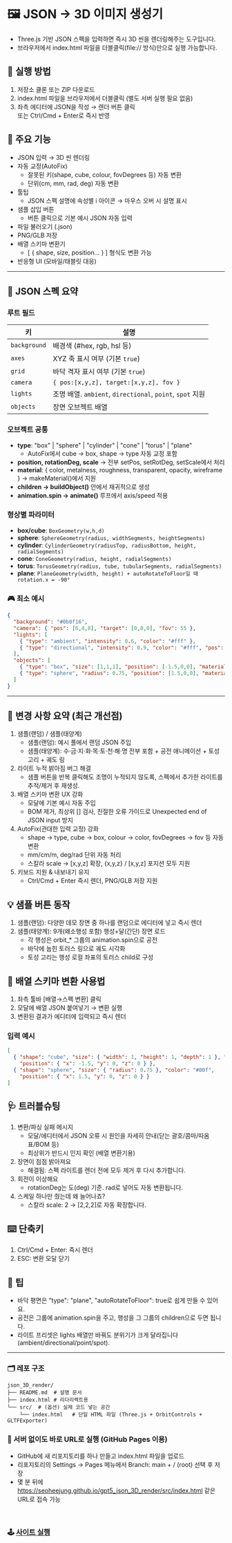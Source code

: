 # 🖼️ JSON → 3D 이미지 생성기
- Three.js 기반 JSON 스펙을 입력하면 즉시 3D 씬을 렌더링해주는 도구입니다.
- 브라우저에서 index.html 파일을 더블클릭(file:// 방식)만으로 실행 가능합니다.

## 🚀 실행 방법
1. 저장소 클론 또는 ZIP 다운로드
2. index.html 파일을 브라우저에서 더블클릭 (별도 서버 실행 필요 없음)
3. 좌측 에디터에 JSON을 작성 → 렌더 버튼 클릭  
또는 Ctrl/Cmd + Enter로 즉시 반영

## 🧩 주요 기능
- JSON 입력 → 3D 씬 렌더링
- 자동 교정(AutoFix)
  - 잘못된 키(shape, cube, colour, fovDegrees 등) 자동 변환
  - 단위(cm, mm, rad, deg) 자동 변환
- 툴팁
  - JSON 스펙 설명에 속성별 i 아이콘 → 마우스 오버 시 설명 표시
- 샘플 삽입 버튼
  - 버튼 클릭으로 기본 예시 JSON 자동 입력
- 파일 불러오기 (.json)
- PNG/GLB 저장
- 배열 스키마 변환기
  - [ { shape, size, position... } ] 형식도 변환 가능
- 반응형 UI (모바일/태블릿 대응)

---

## 📜 JSON 스펙 요약
### 루트 필드
| 키            | 설명                                                  |
| ------------ | --------------------------------------------------- |
| `background` | 배경색 (#hex, rgb, hsl 등)                              |
| `axes`       | XYZ 축 표시 여부 (기본 `true`)                             |
| `grid`       | 바닥 격자 표시 여부 (기본 `true`)                             |
| `camera`     | `{ pos:[x,y,z], target:[x,y,z], fov }`              |
| `lights`     | 조명 배열. `ambient`, `directional`, `point`, `spot` 지원 |
| `objects`    | 장면 오브젝트 배열                                          |

### 오브젝트 공통
 - **type**: "box" | "sphere" | "cylinder" | "cone" | "torus" | "plane"
   - AutoFix에서 cube → box, shape → type 자동 교정 포함
 - **position, rotationDeg, scale** → 전부 setPos, setRotDeg, setScale에서 처리
 - **material**: { color, metalness, roughness, transparent, opacity, wireframe } → makeMaterial()에서 지원
 - **children → buildObject()** 안에서 재귀적으로 생성
 - **animation.spin → animate()** 루프에서 axis/speed 적용

### 형상별 파라미터
 - **box/cube**: ``BoxGeometry(w,h,d)``
 - **sphere**: ``SphereGeometry(radius, widthSegments, heightSegments)``
 - **cylinder**: ``CylinderGeometry(radiusTop, radiusBottom, height, radialSegments)``
 - **cone**: ``ConeGeometry(radius, height, radialSegments)``
 - **torus**: ``TorusGeometry(radius, tube, tubularSegments, radialSegments)``
 - **plane**: ``PlaneGeometry(width, height) + autoRotateToFloor일 때 rotation.x = -90°``
### 🎮 최소 예시
```json
{
  "background": "#0b0f16",
  "camera": { "pos": [6,4,8], "target": [0,0,0], "fov": 55 },
  "lights": [
    { "type": "ambient", "intensity": 0.6, "color": "#fff" },
    { "type": "directional", "intensity": 0.9, "color": "#fff", "pos": [5,10,7] }
  ],
  "objects": [
    { "type": "box", "size": [1,1,1], "position": [-1.5,0,0], "material": { "color": "#f00" } },
    { "type": "sphere", "radius": 0.75, "position": [1.5,0,0], "material": { "color": "#00f" } }
  ]
}
```
---

## 🔧 변경 사항 요약 (최근 개선점)
1. 샘플(랜덤) / 샘플(태양계)
    - 샘플(랜덤): 예시 풀에서 랜덤 JSON 주입
    - 샘플(태양계): 수·금·지·화·목·토·천·해·명 전부 포함 + 공전 애니메이션 + 토성 고리 + 궤도 링
2. 라이트 누적 밝아짐 버그 해결
    - 샘플 버튼을 반복 클릭해도 조명이 누적되지 않도록, 스펙에서 추가한 라이트를 추적/제거 후 재생성.
3. 배열 스키마 변환 UX 강화
    - 모달에 기본 예시 자동 주입
    - BOM 제거, 최상위 [] 검사, 친절한 오류 가이드로 Unexpected end of JSON input 방지
4. AutoFix(관대한 입력 교정) 강화
    - shape → type, cube → box, colour → color, fovDegrees → fov 등 자동 변환
    - mm/cm/m, deg/rad 단위 자동 처리
    - 스칼라 scale → [x,y,z] 확장, {x,y,z} / [x,y,z] 포지션 모두 지원
5. 키보드 지원 & 내보내기 유지
    - Ctrl/Cmd + Enter 즉시 렌더, PNG/GLB 저장 지원

## 💡 샘플 버튼 동작
1. 샘플(랜덤): 다양한 데모 장면 중 하나를 랜덤으로 에디터에 넣고 즉시 렌더
2. 샘플(태양계): 9개(왜소행성 포함) 행성+달(간단) 장면 로드
    - 각 행성은 orbit_* 그룹의 animation.spin으로 공전
    - 바닥에 눕힌 토러스 링으로 궤도 시각화
    - 토성 고리는 행성 로컬 좌표의 토러스 child로 구성

## 🔄 배열 스키마 변환 사용법
1. 좌측 툴바 [배열→스펙 변환] 클릭
2. 모달에 배열 JSON 붙여넣기 → 변환 실행
3. 변환된 결과가 에디터에 입력되고 즉시 렌더
### 입력 예시
```json
[
  { "shape": "cube", "size": { "width": 1, "height": 1, "depth": 1 }, "color": "#f00",
    "position": { "x": -1.5, "y": 0, "z": 0 } },
  { "shape": "sphere", "size": { "radius": 0.75 }, "color": "#00f",
    "position": { "x": 1.5, "y": 0, "z": 0 } }
]
```

## 🩺 트러블슈팅
1. 변환/파싱 실패 메시지
    - 모달/에디터에서 JSON 오류 시 원인을 자세히 안내(닫는 괄호/콤마/따옴표/BOM 등)
    - 최상위가 반드시 [](배열)인지 확인 (배열 변환기용)
2. 장면이 점점 밝아져요
    - 해결됨: 스펙 라이트를 렌더 전에 모두 제거 후 다시 추가합니다.
3. 회전이 이상해요
    - rotationDeg는 도(deg) 기준. rad로 넣어도 자동 변환됩니다.
4. 스케일 하나만 줬는데 왜 늘어나죠?
    - 스칼라 scale: 2 → [2,2,2]로 자동 확장합니다.

## ⌨️ 단축키
1. Ctrl/Cmd + Enter: 즉시 렌더
2. ESC: 변환 모달 닫기

## 🧠 팁
- 바닥 평면은 "type": "plane", "autoRotateToFloor": true로 쉽게 만들 수 있어요.
- 공전은 그룹에 animation.spin을 주고, 행성을 그 그룹의 children으로 두면 됩니다.
- 라이트 프리셋은 lights 배열만 바꿔도 분위기가 크게 달라집니다(ambient/directional/point/spot).

---
### 🗂️ 레포 구조
```
json_3D_render/
├── README.md  # 설명 문서
├── index.html # 리다리렉트용
└── src/  # (옵션) 실제 코드 넣는 공간
    └── index.html   # 단일 HTML 파일 (Three.js + OrbitControls + GLTFExporter)
```
### 📄 서버 없이도 바로 URL로 실행 (GitHub Pages 이용)
- GitHub에 새 리포지토리를 하나 만들고 index.html 파일을 업로드
- 리포지토리의 Settings → Pages 메뉴에서 Branch: main + / (root) 선택 후 저장
- 몇 분 뒤에 https://seoheejung.github.io/gpt5_json_3D_render/src/index.html 같은 URL로 접속 가능

<br>

### 🕹️ [사이트 실행](https://seoheejung.github.io/gpt5_json_3D_render)